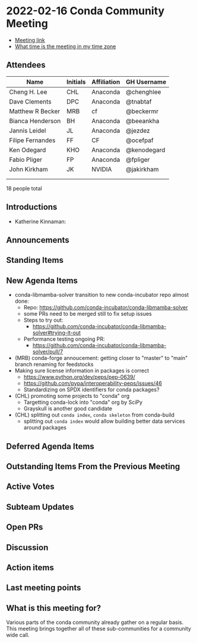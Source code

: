 # 2022-02-16 Conda Community Meeting

* [Meeting link](https://zoom.us/j/9138593505?pwd=SWh3dE1IK05LV01Qa0FJZ1ZpMzJLZz09)
* [What time is the meeting in my time zone](https://arewemeetingyet.com/UTC/2022-02-16/17:00/b/Conda%20community%20meeting)


## Attendees

| Name                | Initials | Affiliation   | GH Username     |
| ------------------- | -------- | ------------- | --------------- |
| Cheng H. Lee        | CHL      | Anaconda      | @chenghlee      |
| Dave Clements       | DPC      | Anaconda      | @tnabtaf        |
| Matthew R Becker    | MRB      | cf            | @beckermr       |
| Bianca Henderson    | BH       | Anaconda      | @beeankha       |
| Jannis Leidel       | JL       | Anaconda      | @jezdez         |
| Filipe Fernandes    | FF       | CF            | @ocefpaf        |
| Ken Odegard         | KHO      | Anaconda      | @kenodegard     |
| Fabio Pliger        | FP       | Anaconda      | @fpliger        |
| John Kirkham        | JK       | NVIDIA        | @jakirkham      |
|        |       |       |       |
|        |       |       |       |


18 people total


## Introductions

* Katherine Kinnaman: 

## Announcements


## Standing Items


## New Agenda Items

- conda-libmamba-solver transition to new conda-incubator repo almost done:
    - Repo: https://github.com/conda-incubator/conda-libmamba-solver
    - some PRs need to be merged still to fix setup issues
    - Steps to try out:
        - https://github.com/conda-incubator/conda-libmamba-solver#trying-it-out
    - Performance testing ongoing PR:
        - https://github.com/conda-incubator/conda-libmamba-solver/pull/7
- (MRB) conda-forge annoucement: getting closer to "master" to "main" branch renaming for feedstocks
- Making sure license information in packages is correct
    - https://www.python.org/dev/peps/pep-0639/
    - https://github.com/pypa/interoperability-peps/issues/46
    - Standardizing on SPDX identifiers for conda packages?
- (CHL) promoting some projects to "conda" org
    - Targetting conda-lock into "conda" org by SciPy
    - Grayskull is another good candidate
- (CHL) splitting out `conda index`, `conda skeleton` from conda-build
    - splitting out `conda index` would allow building better data services around packages


## Deferred Agenda Items


## Outstanding Items From the Previous Meeting


## Active Votes


## Subteam Updates


## Open PRs


## Discussion


## Action items


## Last meeting points


## What is this meeting for?

Various parts of the conda community already gather on a regular basis.  This meeting brings together all of these sub-communities for a community wide call.
